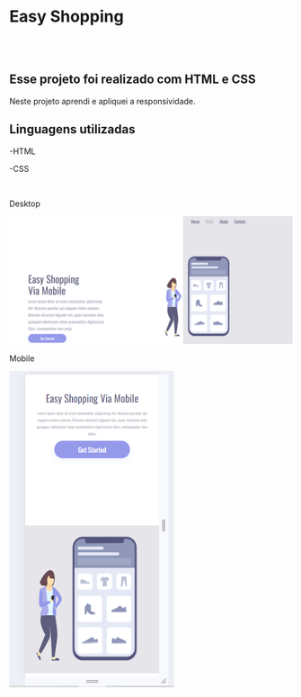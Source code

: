 <h1>Easy Shopping</h1>
<br>
<br>
<h2>Esse projeto foi realizado com HTML e CSS</h2>
<p>Neste projeto aprendi e apliquei a responsividade.</p>

<h2>Linguagens utilizadas</h2>
<p>-HTML</p>
<p>-CSS</p>
<br>

<p>Desktop</p>
<img src="https://github.com/maycon-douglasd/easy-shopping/blob/main/img/Easy%20Shopping.png?raw=true" width="550px"/>
<br>
<p>Mobile</p>
<img src="https://github.com/maycon-douglasd/easy-shopping/blob/main/img/mobile.png?raw=true"/>
